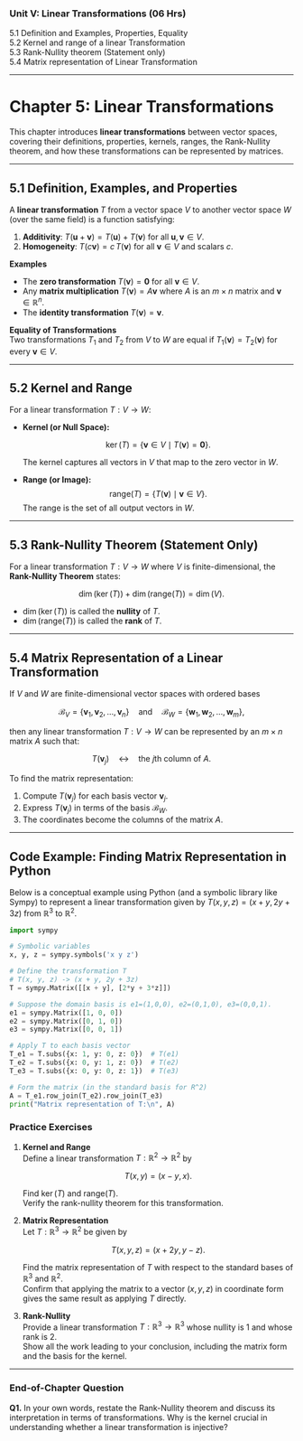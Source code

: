 ### Unit V: Linear Transformations (06 Hrs)

5.1 Definition and Examples, Properties, Equality  
5.2 Kernel and range of a linear Transformation  
5.3 Rank-Nullity theorem (Statement only)  
5.4 Matrix representation of Linear Transformation

---

# Chapter 5: Linear Transformations

This chapter introduces **linear transformations** between vector spaces, covering their definitions, properties, kernels, ranges, the Rank-Nullity theorem, and how these transformations can be represented by matrices.

---

## 5.1 Definition, Examples, and Properties

A **linear transformation** $T$ from a vector space $V$ to another vector space $W$ (over the same field) is a function satisfying:

1. **Additivity**: $T(\mathbf{u} + \mathbf{v}) = T(\mathbf{u}) + T(\mathbf{v})$ for all $\mathbf{u}, \mathbf{v} \in V$.
2. **Homogeneity**: $T(c \mathbf{v}) = c \, T(\mathbf{v})$ for all $\mathbf{v} \in V$ and scalars $c$.

**Examples**

- The **zero transformation** $T(\mathbf{v}) = \mathbf{0}$ for all $\mathbf{v} \in V$.
- Any **matrix multiplication** $T(\mathbf{v}) = A\mathbf{v}$ where $A$ is an $m \times n$ matrix and $\mathbf{v} \in \mathbb{R}^n$.
- The **identity transformation** $T(\mathbf{v}) = \mathbf{v}$.

**Equality of Transformations**  
Two transformations $T_1$ and $T_2$ from $V$ to $W$ are equal if $T_1(\mathbf{v}) = T_2(\mathbf{v})$ for every $\mathbf{v} \in V$.

---

## 5.2 Kernel and Range

For a linear transformation $T: V \to W$:

- **Kernel (or Null Space):**

  $$
  \ker(T) = \{\mathbf{v} \in V \mid T(\mathbf{v}) = \mathbf{0}\}.
  $$

  The kernel captures all vectors in $V$ that map to the zero vector in $W$.

- **Range (or Image):**
  $$
  \text{range}(T) = \{T(\mathbf{v}) \mid \mathbf{v} \in V\}.
  $$
  The range is the set of all output vectors in $W$.

---

## 5.3 Rank-Nullity Theorem (Statement Only)

For a linear transformation $T: V \to W$ where $V$ is finite-dimensional, the **Rank-Nullity Theorem** states:

$$
\dim(\ker(T)) + \dim(\text{range}(T)) = \dim(V).
$$

- $\dim(\ker(T))$ is called the **nullity** of $T$.
- $\dim(\text{range}(T))$ is called the **rank** of $T$.

---

## 5.4 Matrix Representation of a Linear Transformation

If $V$ and $W$ are finite-dimensional vector spaces with ordered bases

$$
\mathcal{B}_V = \{\mathbf{v}_1, \mathbf{v}_2, \dots, \mathbf{v}_n\}
\quad \text{and} \quad
\mathcal{B}_W = \{\mathbf{w}_1, \mathbf{w}_2, \dots, \mathbf{w}_m\},
$$

then any linear transformation $T: V \to W$ can be represented by an $m \times n$ matrix $A$ such that:

$$
T(\mathbf{v}_j) \quad \longleftrightarrow \quad \text{the } j\text{th column of } A.
$$

To find the matrix representation:

1. Compute $T(\mathbf{v}_j)$ for each basis vector $\mathbf{v}_j$.
2. Express $T(\mathbf{v}_j)$ in terms of the basis $\mathcal{B}_W$.
3. The coordinates become the columns of the matrix $A$.

---

## Code Example: Finding Matrix Representation in Python

Below is a conceptual example using Python (and a symbolic library like Sympy) to represent a linear transformation given by $T(x, y, z) = (x + y, 2y + 3z)$ from $\mathbb{R}^3$ to $\mathbb{R}^2$.

```python
import sympy

# Symbolic variables
x, y, z = sympy.symbols('x y z')

# Define the transformation T
# T(x, y, z) -> (x + y, 2y + 3z)
T = sympy.Matrix([[x + y], [2*y + 3*z]])

# Suppose the domain basis is e1=(1,0,0), e2=(0,1,0), e3=(0,0,1).
e1 = sympy.Matrix([1, 0, 0])
e2 = sympy.Matrix([0, 1, 0])
e3 = sympy.Matrix([0, 0, 1])

# Apply T to each basis vector
T_e1 = T.subs({x: 1, y: 0, z: 0})  # T(e1)
T_e2 = T.subs({x: 0, y: 1, z: 0})  # T(e2)
T_e3 = T.subs({x: 0, y: 0, z: 1})  # T(e3)

# Form the matrix (in the standard basis for R^2)
A = T_e1.row_join(T_e2).row_join(T_e3)
print("Matrix representation of T:\n", A)
```

### Practice Exercises

1. **Kernel and Range**  
   Define a linear transformation $T: \mathbb{R}^2 \to \mathbb{R}^2$ by

   $$
   T(x,y) = (x - y, x).
   $$

   Find $\ker(T)$ and $\text{range}(T)$.  
   Verify the rank-nullity theorem for this transformation.

2. **Matrix Representation**  
   Let $T: \mathbb{R}^3 \to \mathbb{R}^2$ be given by

   $$
   T(x,y,z) = (x + 2y,\, y - z).
   $$

   Find the matrix representation of $T$ with respect to the standard bases of $\mathbb{R}^3$ and $\mathbb{R}^2$.  
   Confirm that applying the matrix to a vector $(x,y,z)$ in coordinate form gives the same result as applying $T$ directly.

3. **Rank-Nullity**  
   Provide a linear transformation $T: \mathbb{R}^3 \to \mathbb{R}^3$ whose nullity is 1 and whose rank is 2.  
   Show all the work leading to your conclusion, including the matrix form and the basis for the kernel.

---

### End-of-Chapter Question

**Q1.** In your own words, restate the Rank-Nullity theorem and discuss its interpretation in terms of transformations. Why is the kernel crucial in understanding whether a linear transformation is injective?
